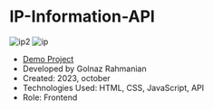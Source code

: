 # IP-Information-API


![ip2](https://github.com/golnazrahmanian/IP-Information-API/assets/136130710/3277051e-4034-4c36-9407-ba68cecc2156)
![ip](https://github.com/golnazrahmanian/IP-Information-API/assets/136130710/2c0c2688-76fe-4d1f-86a2-e596a37068c5)

- [Demo Project](https://golnazrahmanian.github.io/IP-Information-API)
- Developed by Golnaz Rahmanian
- Created: 2023, october
- Technologies Used: HTML, CSS, JavaScript, API
- Role: Frontend
